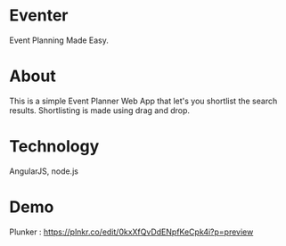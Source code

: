 # Eventer
Event Planning Made Easy.

# About
This is a simple Event Planner Web App that let's you shortlist the search results. 
Shortlisting is made using drag and drop. 


# Technology
AngularJS, node.js


# Demo
Plunker : https://plnkr.co/edit/0kxXfQvDdENpfKeCpk4i?p=preview
